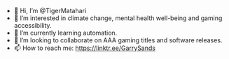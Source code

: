 - 👋 Hi, I’m @TigerMatahari
- 👀 I’m interested in climate change, mental health well-being and gaming accessibility.
- 🌱 I’m currently learning automation.
- 💞️ I’m looking to collaborate on AAA gaming titles and software releases.
- 📫 How to reach me: https://linktr.ee/GarrySands

<!---
TigerMatahari/TigerMatahari is a ✨ special ✨ repository because its `README.md` (this file) appears on your GitHub profile.
You can click the Preview link to take a look at your changes.
--->
